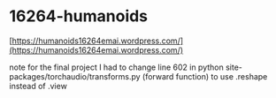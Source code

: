 # 16264-humanoids

[https://humanoids16264emai.wordpress.com/](https://humanoids16264emai.wordpress.com/)

note for the final project I had to change line 602 in python site-packages/torchaudio/transforms.py (forward function) to use .reshape instead of .view
